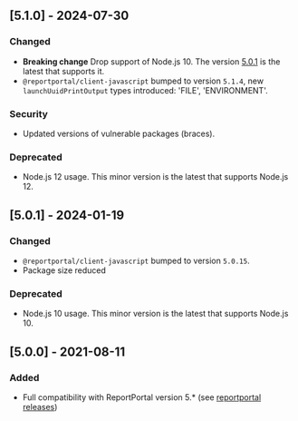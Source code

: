 
## [5.1.0] - 2024-07-30
### Changed
- **Breaking change** Drop support of Node.js 10. The version [5.0.1](https://github.com/reportportal/agent-js-testcafe/releases/tag/v5.0.1) is the latest that supports it.
- `@reportportal/client-javascript` bumped to version `5.1.4`, new `launchUuidPrintOutput` types introduced: 'FILE', 'ENVIRONMENT'.
### Security
- Updated versions of vulnerable packages (braces).
### Deprecated
- Node.js 12 usage. This minor version is the latest that supports Node.js 12.

## [5.0.1] - 2024-01-19
### Changed
- `@reportportal/client-javascript` bumped to version `5.0.15`.
- Package size reduced
### Deprecated
- Node.js 10 usage. This minor version is the latest that supports Node.js 10.

## [5.0.0] - 2021-08-11
### Added
- Full compatibility with ReportPortal version 5.* (see [reportportal releases](https://github.com/reportportal/reportportal/releases))
